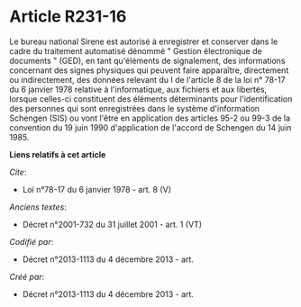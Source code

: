 # Article R231-16

Le bureau national Sirene est autorisé à enregistrer et conserver dans le cadre du traitement automatisé dénommé " Gestion
électronique de documents " (GED), en tant qu'éléments de signalement, des informations concernant des signes physiques qui
peuvent faire apparaître, directement ou indirectement, des données relevant du I de l'article 8 de la loi n° 78-17 du 6
janvier 1978 relative à l'informatique, aux fichiers et aux libertés, lorsque celles-ci constituent des éléments déterminants
pour l'identification des personnes qui sont enregistrées dans le système d'information Schengen (SIS) ou vont l'être en
application des articles 95-2 ou 99-3 de la convention du 19 juin 1990 d'application de l'accord de Schengen du 14 juin 1985.

**Liens relatifs à cet article**

_Cite_:

  - Loi n°78-17 du 6 janvier 1978 - art. 8 (V)

_Anciens textes_:

  - Décret n°2001-732 du 31 juillet 2001 - art. 1 (VT)

_Codifié par_:

  - Décret n°2013-1113 du 4 décembre 2013 - art.

_Créé par_:

  - Décret n°2013-1113 du 4 décembre 2013 - art.
